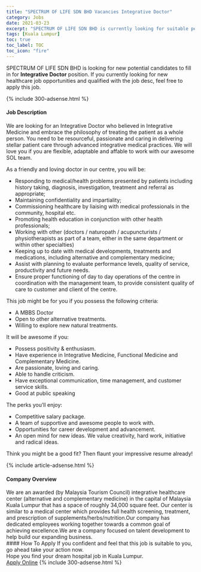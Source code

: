 ```yaml
---
title: "SPECTRUM OF LIFE SDN BHD Vacancies Integrative Doctor" 
category: Jobs 
date: 2021-03-23 
excerpt: "SPECTRUM OF LIFE SDN BHD is currently looking for suitable person to fill in the Integrative Doctor which positioned at Kuala Lumpur" 
tags: [Kuala Lumpur] 
toc: true 
toc_label: TOC 
toc_icon: "fire" 
--- 
```


<p>SPECTRUM OF LIFE SDN BHD is looking for new potential candidates to fill in for <b>Integrative Doctor</b> position. If you currently looking for new healthcare job opportunities and qualified with the job desc, feel free to apply this job.
</p>{% include 300-adsense.html %} 
<div><div><h4>Job Description</h4></div><div><div><span><div><p>We are looking for an Integrative Doctor who believed in Integrative Medicine and embrace the philosophy of treating the patient as a whole person. You need to be resourceful, passionate and caring in delivering stellar patient care through advanced integrative medical practices. We will love you if you are flexible, adaptable and affable to work with our awesome SOL team.</p><p>As a friendly and loving doctor in our centre, you will be:</p><ul><li>Responding to medical/health problems presented by patients including history taking, diagnosis, investigation, treatment and referral as appropriate;</li><li>Maintaining confidentiality and impartiality;</li><li>Commissioning healthcare by liaising with medical professionals in the community, hospital etc.</li><li>Promoting health education in conjunction with other health professionals;</li><li>Working with other (doctors / naturopath / acupuncturists / physiotherapists as part of a team, either in the same department or within other specialties)</li><li>Keeping up to date with medical developments, treatments and medications, including alternative and complementary medicine;</li><li>Assist with planning to evaluate performance levels, quality of service, productivity and future needs.</li><li>Ensure proper functioning of day to day operations of the centre in coordination with the management team, to provide consistent quality of care to customer and client of the centre.</li></ul><p>This job might be for you if you possess the following criteria:</p><ul><li>A MBBS Doctor</li><li>Open to other alternative treatments.</li><li>Willing to explore new natural treatments.</li></ul><p>It will be awesome if you:</p><ul><li>Possess positivity &amp; enthusiasm.</li><li>Have experience in Integrative Medicine, Functional Medicine and Complementary Medicine.</li><li>Are passionate, loving and caring.</li><li>Able to handle criticism.</li><li>Have exceptional communication, time management, and customer service skills.</li><li>Good at public speaking</li></ul><p>The perks you&#8217;ll enjoy:</p><ul><li>Competitive salary package.</li><li>A team of supportive and awesome people to work with.</li><li>Opportunities for career development and advancement.</li><li>An open mind for new ideas. We value creativity, hard work, initiative and radical ideas.</li></ul><p>Think you might be a good fit? Then flaunt your impressive resume already!</p></div></span></div></div></div> 
{% include article-adsense.html %} 
<div><div><h4>Company Overview</h4></div><div><div><span><div><div>We are an awarded (by Malaysia Tourism Council) integrative healthcare center&#160;(alternative and complementary medicine) in the capital of Malaysia Kuala Lumpur that has a space of roughly 34,000 square feet. Our center is similar to a medical center which provides full health screening, treatment, and prescription of supplements/herbs/nutrition.Our company has dedicated employees working together towards a common goal of achieving excellence.We are a company focused on talent development to help build our expanding business.</div></div></span></div></div></div> 
#### How To Apply 
If you confident and feel that this job is suitable to you, go ahead take your action now. <br/> 
Hope you find your dream hospital job in Kuala Lumpur. <br/> 
<a href="https://www.jobstreet.com.my/en/job/integrative-doctor-4513574?jobId=jobstreet-my-job-4513574" class="btn btn--warning" target="_blank" rel="nofollow noopenner">Apply Online</a> 
{% include 300-adsense.html %} 